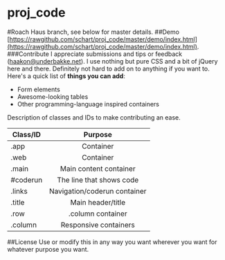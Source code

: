 proj_code
====
#Roach Haus branch, see below for master details.
##Demo
[https://rawgithub.com/schart/proj_code/master/demo/index.html](https://rawgithub.com/schart/proj_code/master/demo/index.html).
###Contribute
I appreciate submissions and tips or feedback (haakon@underbakke.net). I use nothing but pure CSS and a bit of jQuery here and there. Definitely not hard to add on to anything if you want to.
Here's a quick list of **things you can add**:
* Form elements
* Awesome-looking tables
* Other programming-language inspired containers

Description of classes and IDs to make contributing an ease.

| Class/ID      | Purpose                     |
| ------------- |:---------------------------:|
| .app          | Container                   |
| .web          | Container                   |
| .main         | Main content container      |
| #coderun      | The line that shows code    |
| .links        | Navigation/coderun container|
| .title        | Main header/title           |
| .row          | .column container           |
| .column       | Responsive containers       |

##License
Use or modify this in any way you want wherever you want for whatever purpose you want.
